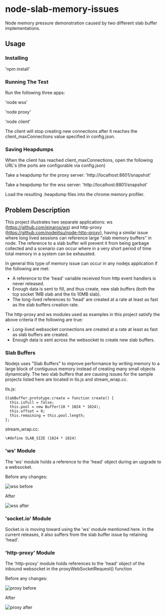 # node-slab-memory-issues #
Node memory pressure demonstration caused by two different slab buffer implementations.

## Usage ##

### Installing ###
'npm install'

### Running The Test ###

Run the following three apps:

'node wss'

'node proxy'

'node client'

The client will stop creating new connections after it reaches the client_maxConnections value specified in config.json.

### Saving Heapdumps ###

When the client has reached client_maxConnections, open the following URL's (the ports are configurable via config.json)

Take a heapdump for the proxy server:
'http://localhost:8601/snapshot'

Take a heapdump for the wss server:
'http://localhost:8801/snapshot'

Load the resulting .heapdump files into the chrome memory profiler.

## Problem Description ##

This project illustrates two separate applications: ws (https://github.com/einaros/ws) and http-proxy (https://github.com/nodejitsu/node-http-proxy), having a similar issue where long lived sessions can 
reference large "slab memory buffers" in node.  The reference to a slab buffer will prevent it from being garbage collected
and a scenario can occur where in a very short period of time total memory in a system can be exhausted.

In general this type of memory issue can occur in any nodejs application if the following are met:

* A reference to the 'head' variable received from http event handlers is never released.
* Enough data is sent to fill, and thus create, new slab buffers (both the tcp socket 1MB slab and the tls 10MB slab).
* The long-lived references to 'head' are created at a rate at least as fast as the slab buffers creation rate.

The http-proxy and ws modules used as examples in this project satisfy the above criteria if the following are true:

* Long-lived websocket connections are created at a rate at least as fast as slab buffers are created.
* Enough data is sent across the websocket to create new slab buffers.

### Slab Buffers ###
Nodejs uses "Slab Buffers" to improve performance by writing memory to a large block of contiguous memory instead of creating many small objects dynamically.  The two slab buffers that are causing issues 
for the sample projects listed here are located in tls.js and stream_wrap.cc.

tls.js:

    SlabBuffer.prototype.create = function create() {
      this.isFull = false;
      this.pool = new Buffer(10 * 1024 * 1024); 
      this.offset = 0;
      this.remaining = this.pool.length;
    };

stream_wrap.cc:

    \#define SLAB_SIZE (1024 * 1024)

### 'ws' Module ###

The 'ws' module holds a reference to the 'head' object during an upgrade to a websocket.

Before any changes:

![wss before](https://raw.github.com/jmatthewsr-ms/node-slab-memory-issues/master/docs/mem-pressure-wss-before.jpg)

After

![wss after](https://raw.github.com/jmatthewsr-ms/node-slab-memory-issues/master/docs/mem-pressure-wss-after.jpg)

### 'socket.io' Module ###

Socket.io is moving toward using the 'ws' module mentioned here.  In the current releases, it also suffers from the slab buffer
issue by retaining 'head'.

### 'http-proxy' Module ###

The 'http-proxy' module holds references to the 'head' object of the inbound websocket in the proxyWebSocketRequest() function

Before any changes:

![proxy before](https://raw.github.com/jmatthewsr-ms/node-slab-memory-issues/master/docs/mem-pressure-proxy-before.jpg)

After

![proxy after](https://raw.github.com/jmatthewsr-ms/node-slab-memory-issues/master/docs/mem-pressure-proxy-after.jpg)
